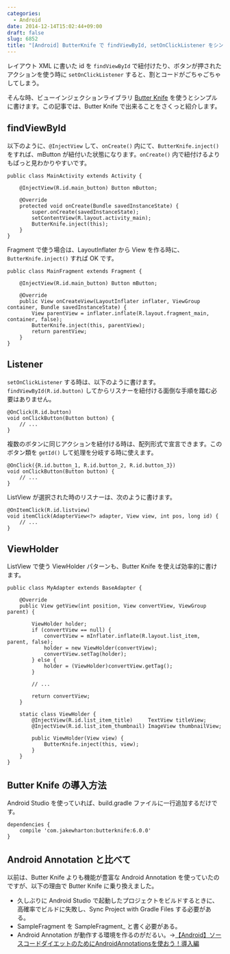 ```yaml
---
categories:
  - Android
date: 2014-12-14T15:02:44+09:00
draft: false
slug: 6852
title: "[Android] ButterKnife で findViewById, setOnClickListener をシンプルに書く"
---
```


レイアウト XML に書いた id を `findViewById` で紐付けたり、ボタンが押されたアクションを使う時に `setOnClickListener` すると、割とコードがごちゃごちゃしてしまう。

そんな時、ビューインジェクションライブラリ [Butter Knife](http://jakewharton.github.io/butterknife/) を使うとシンプルに書けます。この記事では、Butter Knife で出来ることをさくっと紹介します。

## findViewById

以下のように、`@InjectView` して、`onCreate()` 内にて、`ButterKnife.inject()` をすれば、mButton が紐付いた状態になります。`onCreate()` 内で紐付けるよりもぱっと見わかりやすいです。

```
public class MainActivity extends Activity {

    @InjectView(R.id.main_button) Button mButton;

    @Override
    protected void onCreate(Bundle savedInstanceState) {
        super.onCreate(savedInstanceState);
        setContentView(R.layout.activity_main);
        ButterKnife.inject(this);
    }
}
```

Fragment で使う場合は、LayoutInflater から View を作る時に、`ButterKnife.inject()` すれば OK です。

```
public class MainFragment extends Fragment {

    @InjectView(R.id.main_button) Button mButton;

    @Override
    public View onCreateView(LayoutInflater inflater, ViewGroup container, Bundle savedInstanceState) {
        View parentView = inflater.inflate(R.layout.fragment_main, container, false);
        ButterKnife.inject(this, parentView);
        return parentView;
    }
}
```

## Listener

`setOnClickListener` する時は、以下のように書けます。`findViewById(R.id.button)` してからリスナーを紐付ける面倒な手順を踏む必要はありません。

```
@OnClick(R.id.button)
void onClickButton(Button button) {
    // ...
}
```

複数のボタンに同じアクションを紐付ける時は、配列形式で宣言できます。このボタン類を `getId()` して処理を分岐する時に使えます。

```
@OnClick({R.id.button_1, R.id.button_2, R.id.button_3})
void onClickButton(Button button) {
    // ...
}
```

ListView が選択された時のリスナーは、次のように書けます。

```
@OnItemClick(R.id.listview)
void itemClick(AdapterView<?> adapter, View view, int pos, long id) {
    // ...
}
```

## ViewHolder

ListView で使う ViewHolder パターンも、Butter Knife を使えば効率的に書けます。

```
public class MyAdapter extends BaseAdapter {

    @Override
    public View getView(int position, View convertView, ViewGroup parent) {

        ViewHolder holder;
        if (convertView == null) {
            convertView = mInflater.inflate(R.layout.list_item, parent, false);
            holder = new ViewHolder(convertView);
            convertView.setTag(holder);
        } else {
            holder = (ViewHolder)convertView.getTag();
        }

        // ...

        return convertView;
    }

    static class ViewHolder {
        @InjectView(R.id.list_item_title)     TextView titleView;
        @InjectView(R.id.list_item_thumbnail) ImageView thumbnailView;

        public ViewHolder(View view) {
            ButterKnife.inject(this, view);
        }
    }
}
```

## Butter Knife の導入方法

Android Studio を使っていれば、build.gradle ファイルに一行追加するだけです。

```
dependencies {
    compile 'com.jakewharton:butterknife:6.0.0'
}
```

## Android Annotation と比べて

以前は、Butter Knife よりも機能が豊富な Android Annotation を使っていたのですが、以下の理由で Butter Knife に乗り換えました。

* 久しぶりに Android Studio で起動したプロジェクトをビルドするときに、高確率でビルドに失敗し、Sync Project with Gradle Files する必要がある。
* SampleFragment を SampleFragment_ と書く必要がある。
* Android Annotation が動作する環境を作るのがだるい。→[【Android】ソースコードダイエットのためにAndroidAnnotationsを使おう！導入編](http://blog.yohei.org/android-androidannotations-01/)

